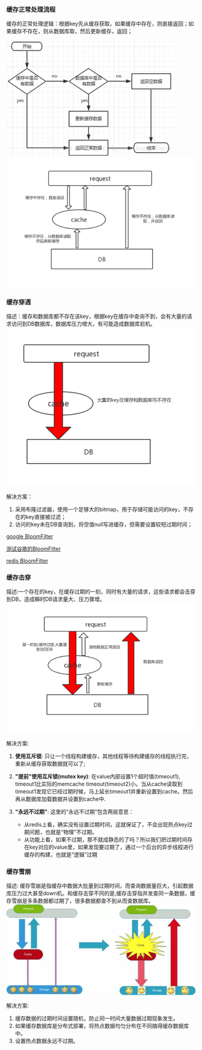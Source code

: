 ### 缓存正常处理流程 ###

缓存的正常处理逻辑：根据key先从缓存获取，如果缓存中存在，则直接返回；如果缓存不存在，则从数据库取，然后更新缓存，返回；

![缓存处理流程](https://raw.githubusercontent.com/zengzhiwei12138/interview/master/image/缓存处理流程.png)
![缓存正常流程](https://raw.githubusercontent.com/zengzhiwei12138/interview/master/image/缓存的正常处理过程.jpg)

### 缓存穿透 ###

描述：缓存和数据库都不存在该key，根据key在缓存中查询不到，会有大量的请求访问到DB数据库，数据库压力增大，有可能造成数据库宕机。
![缓存穿透](https://raw.githubusercontent.com/zengzhiwei12138/interview/master/image/缓存穿透.jpg)

解决方案：

1. 采用布隆过滤器，使用一个足够大的bitmap，用于存储可能访问的key，不存在的key直接被过滤；
2. 访问的key未在DB查询到，将空值null写进缓存，但需要设置较短过期时间；

[google BloomFilter](https://github.com/google/guava/blob/86eabf1fe6991cf7fbc65980dac59a604303b362/guava/src/com/google/common/hash/BloomFilter.java "谷歌的BloomFilter")

[测试谷歌的BloomFilter](https://github.com/zengzhiwei12138/interview/blob/master/src/main/java/azj/zzw/interview/cache/BloomFilterExample.java "谷歌的BloomFilter")

[redis BloomFilter]()

### 缓存击穿 ###
描述:一个存在的key，在缓存过期的一刻，同时有大量的请求，这些请求都会击穿到DB，造成瞬时DB请求量大、压力骤增。
![缓存击穿](https://raw.githubusercontent.com/zengzhiwei12138/interview/master/image/缓存击穿.jpg)

解决方案:

1. **使用互斥锁**: 只让一个线程构建缓存，其他线程等待构建缓存的线程执行完，重新从缓存获取数据就可以了;
2. **"提前"使用互斥锁(mutex key)**: 在value内部设置1个超时值(timeout1), timeout1比实际的memcache timeout(timeout2)小。当从cache读取到timeout1发现它已经过期时候，马上延长timeout1并重新设置到cache。然后再从数据库加载数据并设置到cache中.
3. **"永远不过期"**: 这里的“永远不过期”包含两层意思：

	- 从redis上看，确实没有设置过期时间，这就保证了，不会出现热点key过期问题，也就是“物理”不过期。
	- 从功能上看，如果不过期，那不就成静态的了吗？所以我们把过期时间存在key对应的value里，如果发现要过期了，通过一个后台的异步线程进行缓存的构建，也就是“逻辑”过期

### 缓存雪崩 ###
描述: 缓存雪崩是指缓存中数据大批量到过期时间，而查询数据量巨大，引起数据库压力过大甚至down机。和缓存击穿不同的是,缓存击穿指并发查同一条数据，缓存雪崩是多条数据都过期了，很多数据都查不到从而查数据库。
![缓存雪崩](https://raw.githubusercontent.com/zengzhiwei12138/interview/master/image/缓存雪崩.jpg)

解决方案:

1. 缓存数据的过期时间设置随机，防止同一时间大量数据过期现象发生。
2. 如果缓存数据库是分布式部署，将热点数据均匀分布在不同搞得缓存数据库中。
3. 设置热点数据永远不过期。
